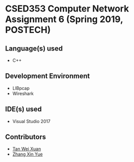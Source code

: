 # CSED353 Computer Network Assignment 6 (Spring 2019, POSTECH)

## Language(s) used
* C++

## Development Environment
* LIBpcap
* Wireshark

## IDE(s) used
* Visual Studio 2017

## Contributors
* [Tan Wei Xuan](https://github.com/jermsinarocket)
* [Zhang Xin Yue](https://github.com/zsemon)
